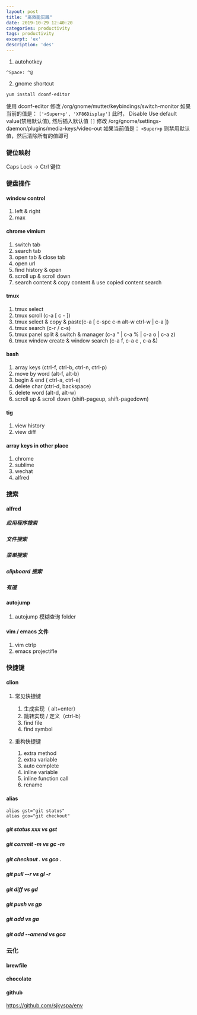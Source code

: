 ```yaml
---
layout: post
title: "高效能实践"
date: 2019-10-29 12:40:20
categories: productivity
tags: productivity
excerpt: 'ex'
description: 'des' 
---
```


1. autohotkey

```
^Space: ^@
```

2. gnome shortcut

```
yum install dconf-editor
```
使用 dconf-editor
修改  /org/gnome/mutter/keybindings/switch-monitor
如果当前的值是： `['<Super>p', 'XF86Display']` 此时， Disable Use default value(禁用默认值), 然后插入默认值 `[]`
修改  /org/gnome/settings-daemon/plugins/media-keys/video-out
如果当前值是： `<Super>p`
则禁用默认值，然后清除所有的值即可

### 键位映射

Caps Lock -> Ctrl 键位

### 键盘操作

#### window control

1. left & right
2. max

#### chrome vimium

1. switch tab
2. search tab
3. open tab & close tab
4. open url
5. find history & open
6. scroll up & scroll down
7. search content & copy content & use copied content search

#### tmux

1. tmux select
2. tmux scroll (c-a [ c - ])
3. tmux select & copy & paste(c-a [ c-spc c-n alt-w ctrl-w | c-a ])
4. tmux search (c-r / c-s)
5. tmux panel split & switch & manager (c-a " | c-a % | c-a o | c-a z)
6. tmux window create & window search (c-a f, c-a c , c-a &)


#### bash

1. array keys (ctrl-f, ctrl-b, ctrl-n, ctrl-p)
2. move by word (alt-f, alt-b)
3. begin & end ( ctrl-a, ctrl-e)
4. delete char (ctrl-d, backspace)
5. delete word (alt-d, alt-w)
6. scroll up & scroll down (shift-pageup, shift-pagedown)

#### tig
1. view history
2. view diff


#### array keys in other place

1. chrome
2. sublime
3. wechat
4. alfred

### 搜索

#### alfred
##### 应用程序搜索
##### 文件搜索
##### 菜单搜索
##### clipboard 搜索
##### 有道


#### autojump

1. autojump 模糊查询 folder

#### vim / emacs 文件

1. vim ctrlp
2. emacs projectifle


### 快捷键

#### clion

1. 常见快捷键
   1. 生成实现（ alt+enter）
   2. 跳转实现 / 定义（ctrl-b）
   3. find file
   4. find symbol


2. 重构快捷键
    1. extra method
    2. extra variable
    3. auto complete
    4. inline variable
    5. inline function call
    6. rename

#### alias

```lang=bash
alias gst="git status"
alias gco="git checkout"
```
##### git status xxx vs gst
##### git commit -m vs gc -m
##### git checkout . vs gco .
##### git pull --r vs gl -r
##### git diff vs gd
##### git push vs gp
##### git add vs ga
##### git add --amend vs gca

### 云化
#### brewfile
#### chocolate
#### github

<https://github.com/sjkyspa/env>




